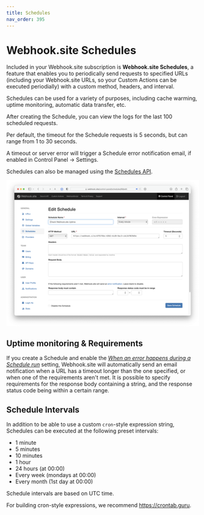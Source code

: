 ```yaml
---
title: Schedules
nav_order: 395
---
```


# Webhook.site Schedules

Included in your Webhook.site subscription is **Webhook.site Schedules**, a feature that enables you to periodically send requests to specified URLs (including your Webhook.site URLs, so your Custom Actions can be executed periodially) with a custom method, headers, and interval.

Schedules can be used for a variety of purposes, including cache warming, uptime monitoring, automatic data transfer, etc.

After creating the Schedule, you can view the logs for the last 100 scheduled requests.

Per default, the timeout for the Schedule requests is 5 seconds, but can range from 1 to 30 seconds. 

A timeout or server error will trigger a Schedule error notification email, if enabled in Control Panel -> Settings.

Schedules can also be managed using the [Schedules API](/api/schedules.html).

![Schedules editor](/images/schedules-editor.png)

## Uptime monitoring & Requirements

If you create a Schedule and enable the <i><a href="https://webhook.site/notifications">When an error happens during a Schedule run</a></i> setting, Webhook.site will automatically send an email notification when a URL has a timeout longer than the one specified, or when one of the requirements aren't met. It is possible to specify requirements for the response body containing a string, and the response status code being within a certain range.

## Schedule Intervals

In addition to be able to use a custom `cron`-style expression string, Schedules can be executed at the following preset intervals:

* 1 minute
* 5 minutes
* 10 minutes
* 1 hour
* 24 hours (at 00:00)
* Every week (mondays at 00:00)
* Every month (1st day at 00:00)

Schedule intervals are based on UTC time.

For building cron-style expressions, we recommend https://crontab.guru.